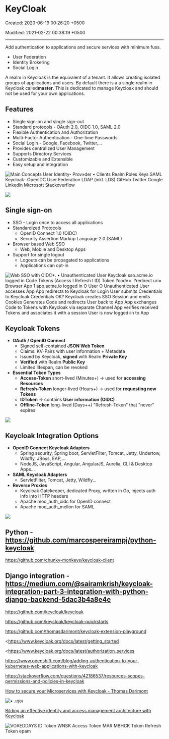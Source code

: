 # KeyCloak

Created: 2020-06-19 00:26:20 +0500

Modified: 2021-02-22 00:38:19 +0500

---

Add authentication to applications and secure services with minimum fuss.
-   User Federation
-   Identity Brokering
-   Social Login

A realm in Keycloak is the equivalent of a tenant. It allows creating isolated groups of applications and users. By default there is a a single realm in Keycloak called**master**. This is dedicated to manage Keycloak and should not be used for your own applications.

## Features
-   Single sign-on and single sign-out
-   Standard protocols - OAuth 2.0, OIDC 1.0, SAML 2.0
-   Flexible Authentication and Authorization
-   Multi-Factor Authentication - One-time Passwords
-   Social Login - Google, Facebook, Twitter,...
-   Provides centralized User Management
-   Supports Directory Services
-   Customizable and Extensible
-   Easy setup and integration

![Main Concepts User Identity- Prov»der • Clients Realm Roles Keys SAML Keycloak- OpenlDC User Federation LDAP (inkl. LDS) GitHub Twitter Google Linkedln Mtcrosott Stackoverflow ](../../media/DevOps-Others-KeyCloak-image1.png)

![](../../media/DevOps-Others-KeyCloak-image2.png)

## Single sign-on
-   SSO - Login once to access all applications
-   Standardized Protocols
    -   OpenID Connect 1.0 (OIDC)
    -   Security Assertion Markup Language 2.0 (SAML)
-   Browser based Web SSO
    -   Web, Mobile and Desktop Apps
-   Support for single logout
    -   Logouts can be propagated to applications
    -   Applications can opt-in

![Web SSO with OIDC*. • Unauthenticated User Keycloak sso.acme.io logged in Code Tokens (Access I Refresh I ID) Token ?code=. ?redirect uri= Browser App 1 app.acme.io logged in O User O Unauthenticated User accesses App App redirects to Keycloak for Login User submits Credentials to Keycloak Credentials OK? Keycloak creates SSO Session and emits Cookies Generates Code and redirects User back to App App exchanges Code to Tokens with Keycloak via separate Channel App verifies received Tokens and associates it with a session User is now logged-in to App ](../../media/DevOps-Others-KeyCloak-image3.png)

## Keycloak Tokens
-   **OAuth / OpenID Connect**
    -   Signed self-contained **JSON Web Token**
    -   Claims: KV-Pairs with user information + Metadata
    -   Issued by Keycloak, **signed** with Realm **Private Key**
    -   **Verified** with Realm **Public Key**
    -   Limited lifespan, can be revoked
-   **Essential Token Types**
    -   **Access-Token** short-lived (Minutes+) -> used for **accessing Resources**
    -   **Refresh-Token** longer-lived (Hours+) -> used for **requesting new Tokens**
    -   **IDToken** -> contains **User information (OIDC)**
    -   **Offline-Token** long-lived (Days++) "Refresh-Token" that "never" expires

![](../../media/DevOps-Others-KeyCloak-image4.png)

## Keycloak Integration Options
-   **OpenID Connect Keycloak Adapters**
    -   Spring security, Spring boot, ServletFilter, Tomcat, Jetty, Undertow, Wildfly, JBoss, EAP,...
    -   NodeJS, JavaScript, Angular, AngularJS, Aurelia, CLI & Desktop Apps...
-   **SAML Keycloak Adapters**
    -   ServletFilter, Tomcat, Jetty, Wildfly...
-   **Reverse Proxies**
    -   Keycloak Gatekeeper, dedicated Proxy, written in Go, injects auth info into HTTP headers
    -   Apache mod_auth_oidc for OpenID connect
    -   Apache mod_auth_mellon for SAML

![](../../media/DevOps-Others-KeyCloak-image5.png)

## Python - <https://github.com/marcospereirampj/python-keycloak>

<https://github.com/chunky-monkeys/keycloak-client>

## Django integration - <https://medium.com/@sairamkrish/keycloak-integration-part-3-integration-with-python-django-backend-5dac3b4a8e4e>

<https://github.com/keycloak/keycloak>

<https://github.com/keycloak/keycloak-quickstarts>

<https://github.com/thomasdarimont/keycloak-extension-playground>

<https://www.keycloak.org/docs/latest/getting_started

<https://www.keycloak.org/docs/latest/authorization_services

<https://www.openshift.com/blog/adding-authentication-to-your-kubernetes-web-applications-with-keycloak>

<https://stackoverflow.com/questions/42186537/resources-scopes-permissions-and-policies-in-keycloak>

[How to secure your Microservices with Keycloak - Thomas Darimont](https://www.youtube.com/watch?v=FyVHNJNriUQ)

![• .ιηοι ](../../media/DevOps-Others-KeyCloak-image6.jpg)

[Bilding an effective identity and access management architecture with Keycloak](https://www.youtube.com/watch?v=RupQWmYhrLA)

![VOAEDDAYS ID Token WNSK Access Token MAR MBHCK Token Refresh Token epam ](../../media/DevOps-Others-KeyCloak-image7.jpg)

